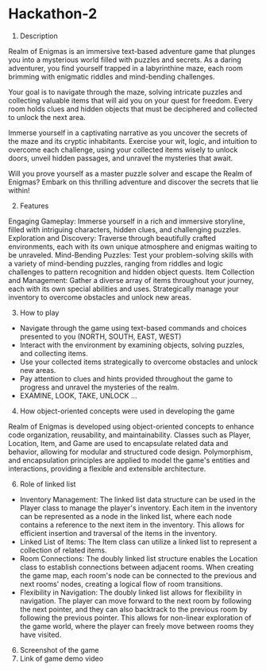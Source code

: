 # Hackathon-2
1. Description
   
Realm of Enigmas is an immersive text-based adventure game that plunges you into a mysterious world filled with puzzles and secrets. As a daring adventurer, you find yourself trapped in a labyrinthine maze, each room brimming with enigmatic riddles and mind-bending challenges.

Your goal is to navigate through the maze, solving intricate puzzles and collecting valuable items that will aid you on your quest for freedom. Every room holds clues and hidden objects that must be deciphered and collected to unlock the next area.

Immerse yourself in a captivating narrative as you uncover the secrets of the maze and its cryptic inhabitants. Exercise your wit, logic, and intuition to overcome each challenge, using your collected items wisely to unlock doors, unveil hidden passages, and unravel the mysteries that await.

Will you prove yourself as a master puzzle solver and escape the Realm of Enigmas? Embark on this thrilling adventure and discover the secrets that lie within!

2. Features
   
Engaging Gameplay: Immerse yourself in a rich and immersive storyline, filled with intriguing characters, hidden clues, and challenging puzzles.
Exploration and Discovery: Traverse through beautifully crafted environments, each with its own unique atmosphere and enigmas waiting to be unraveled.
Mind-Bending Puzzles: Test your problem-solving skills with a variety of mind-bending puzzles, ranging from riddles and logic challenges to pattern recognition and hidden object quests.
Item Collection and Management: Gather a diverse array of items throughout your journey, each with its own special abilities and uses. Strategically manage your inventory to overcome obstacles and unlock new areas.

3. How to play
- Navigate through the game using text-based commands and choices presented to you (NORTH, SOUTH, EAST, WEST)
- Interact with the environment by examining objects, solving puzzles, and collecting items.
- Use your collected items strategically to overcome obstacles and unlock new areas.
- Pay attention to clues and hints provided throughout the game to progress and unravel the mysteries of the realm.
- EXAMINE, LOOK, TAKE, UNLOCK ... 

4. How object-oriented concepts were used in developing the game
   
Realm of Enigmas is developed using object-oriented concepts to enhance code organization, reusability, and maintainability. Classes such as Player, Location, Item, and Game are used to encapsulate related data and behavior, allowing for modular and structured code design. Polymorphism, and encapsulation principles are applied to model the game's entities and interactions, providing a flexible and extensible architecture.

6. Role of linked list
- Inventory Management: The linked list data structure can be used in the Player class to manage the player's inventory. Each item in the inventory can be represented as a node in the linked list, where each node contains a reference to the next item in the inventory. This allows for efficient insertion and traversal of the items in the inventory.
- Linked List of Items: The Item class can utilize a linked list to represent a collection of related items.
- Room Connections: The doubly linked list structure enables the Location class to establish connections between adjacent rooms. When creating the game map, each room's node can be connected to the previous and next rooms' nodes, creating a logical flow of room transitions.
- Flexibility in Navigation: The doubly linked list allows for flexibility in navigation. The player can move forward to the next room by following the next pointer, and they can also backtrack to the previous room by following the previous pointer. This allows for non-linear exploration of the game world, where the player can freely move between rooms they have visited.

6. Screenshot of the game
7. Link of game demo video
